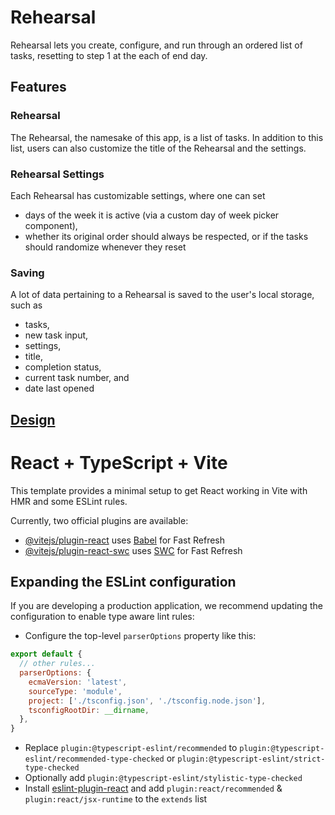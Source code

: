 # Rehearsal
Rehearsal lets you create, configure, and run through an ordered list of tasks, resetting to step 1 at the each of end day.

## Features
### Rehearsal
The Rehearsal, the namesake of this app, is a list of tasks. In addition to this list, users can also customize the title of the Rehearsal and the settings.

### Rehearsal Settings
Each Rehearsal has customizable settings, where one can set
- days of the week it is active (via a custom day of week picker component),
- whether its original order should always be respected, or if the tasks should randomize whenever they reset

### 

### Saving
A lot of data pertaining to a Rehearsal is saved to the user's local storage, such as 
- tasks,
- new task input,
- settings,
- title,
- completion status,
- current task number, and
- date last opened

## [Design](https://www.figma.com/design/XnkN5eviVXYSiaNYMqR2qO/rehearsal-(comprehensive)?node-id=0-1&t=YlwGlf7EkEtgpBsd-1)

# React + TypeScript + Vite

This template provides a minimal setup to get React working in Vite with HMR and some ESLint rules.

Currently, two official plugins are available:

- [@vitejs/plugin-react](https://github.com/vitejs/vite-plugin-react/blob/main/packages/plugin-react/README.md) uses [Babel](https://babeljs.io/) for Fast Refresh
- [@vitejs/plugin-react-swc](https://github.com/vitejs/vite-plugin-react-swc) uses [SWC](https://swc.rs/) for Fast Refresh

## Expanding the ESLint configuration

If you are developing a production application, we recommend updating the configuration to enable type aware lint rules:

- Configure the top-level `parserOptions` property like this:

```js
export default {
  // other rules...
  parserOptions: {
    ecmaVersion: 'latest',
    sourceType: 'module',
    project: ['./tsconfig.json', './tsconfig.node.json'],
    tsconfigRootDir: __dirname,
  },
}
```

- Replace `plugin:@typescript-eslint/recommended` to `plugin:@typescript-eslint/recommended-type-checked` or `plugin:@typescript-eslint/strict-type-checked`
- Optionally add `plugin:@typescript-eslint/stylistic-type-checked`
- Install [eslint-plugin-react](https://github.com/jsx-eslint/eslint-plugin-react) and add `plugin:react/recommended` & `plugin:react/jsx-runtime` to the `extends` list
